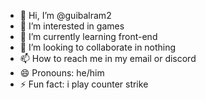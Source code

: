 - 👋 Hi, I’m @guibalram2
- 👀 I’m interested in games
- 🌱 I’m currently learning front-end
- 💞️ I’m looking to collaborate in nothing
- 📫 How to reach me in my email or discord
- 😄 Pronouns: he/him
- ⚡ Fun fact: i play counter strike

<!---
guibalram2/guibalram2 is a ✨ special ✨ repository because its `README.md` (this file) appears on your GitHub profile.
You can click the Preview link to take a look at your changes.
--->
